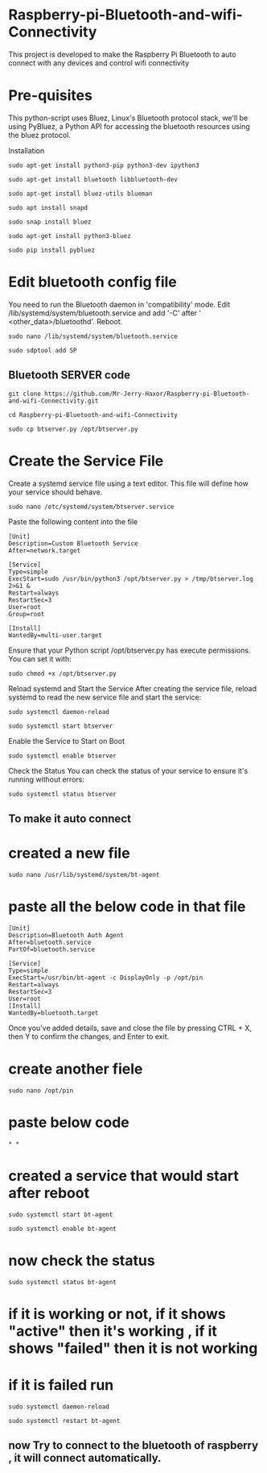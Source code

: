 # Raspberry-pi-Bluetooth-and-wifi-Connectivity
This project is developed to make the Raspberry Pi Bluetooth to auto connect with any devices and  control wifi connectivity 


# Pre-quisites
This python-script uses Bluez, Linux's Bluetooth protocol stack, we'll be using PyBluez, a Python API for accessing the bluetooth resources using the bluez protocol.

Installation
```
sudo apt-get install python3-pip python3-dev ipython3

sudo apt-get install bluetooth libbluetooth-dev

sudo apt-get install bluez-utils blueman

sudo apt install snapd

sudo snap install bluez

sudo apt-get install python3-bluez

sudo pip install pybluez
```

# Edit bluetooth config file 
You need to run the Bluetooth daemon in 'compatibility' mode. Edit /lib/systemd/system/bluetooth.service and add '-C' after ' <other_data>/bluetoothd'. Reboot.

```
sudo nano /lib/systemd/system/bluetooth.service
```
```
sudo sdptool add SP
```

## Bluetooth SERVER code

```
git clone https://github.com/Mr-Jerry-Haxor/Raspberry-pi-Bluetooth-and-wifi-Connectivity.git

cd Raspberry-pi-Bluetooth-and-wifi-Connectivity

sudo cp btserver.py /opt/btserver.py

```
# Create the Service File
Create a systemd service file using a text editor. This file will define how your service should behave.
```
sudo nano /etc/systemd/system/btserver.service
```
Paste the following content into the file
```
[Unit]
Description=Custom Bluetooth Service
After=network.target

[Service]
Type=simple
ExecStart=sudo /usr/bin/python3 /opt/btserver.py > /tmp/btserver.log 2>&1 &
Restart=always
RestartSec=3
User=root   
Group=root  

[Install]
WantedBy=multi-user.target
```
Ensure that your Python script /opt/btserver.py has execute permissions. You can set it with:
```
sudo chmod +x /opt/btserver.py
```
Reload systemd and Start the Service
After creating the service file, reload systemd to read the new service file and start the service:
```
sudo systemctl daemon-reload

sudo systemctl start btserver
```
Enable the Service to Start on Boot
```
sudo systemctl enable btserver
```
Check the Status
You can check the status of your service to ensure it's running without errors:
```
sudo systemctl status btserver
```

## To make it auto connect

# created a new file
```
sudo nano /usr/lib/systemd/system/bt-agent
```
# paste all the below code in that file

```
[Unit]
Description=Bluetooth Auth Agent
After=bluetooth.service
PartOf=bluetooth.service

[Service]
Type=simple
ExecStart=/usr/bin/bt-agent -c DisplayOnly -p /opt/pin
Restart=always
RestartSec=3
User=root
[Install]
WantedBy=bluetooth.target
```
Once you've added details, save and close the file by pressing CTRL + X, then Y to confirm the changes, and Enter to exit.


# create another fiele
```
sudo nano /opt/pin
```

# paste below code
```
* *
```
# created a service that would start after reboot
```
sudo systemctl start bt-agent
```
```
sudo systemctl enable bt-agent
```

# now check the status
```
sudo systemctl status bt-agent
```
# if it is working or not, if it shows "active" then it's working , if it shows "failed" then it is  not working 
# if it is failed run 
```
sudo systemctl daemon-reload
```
```
sudo systemctl restart bt-agent
```

## now Try to connect to the bluetooth of raspberry , it will connect automatically.

